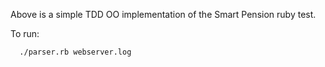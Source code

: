 Above is a simple TDD OO implementation of the Smart Pension ruby test.

To run:
```sh
  ./parser.rb webserver.log
```
